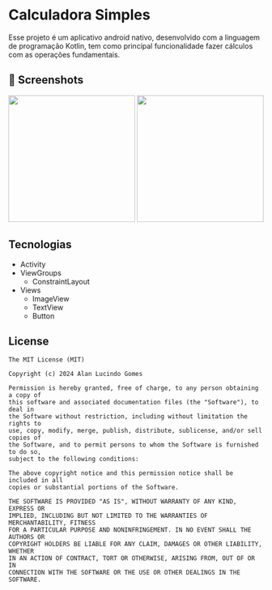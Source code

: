 # Calculadora Simples
Esse projeto é um aplicativo android nativo, desenvolvido com a linguagem de programação Kotlin, tem como principal funcionalidade fazer cálculos com as operações fundamentais.

## :camera_flash: Screenshots
<!-- You can add more screenshots here if you like -->
<p float="left">
  <img src="https://github.com/user-attachments/assets/88649b68-7778-4d6a-953e-9c8e79263767" width="250"/> 
  <img src="https://github.com/user-attachments/assets/1f460bfd-6897-4462-b291-434b3a3a26d0" width="250"/>
</p>

## Tecnologias
- Activity
- ViewGroups
  - ConstraintLayout
- Views
  - ImageView
  - TextView
  - Button

## License
```
The MIT License (MIT)

Copyright (c) 2024 Alan Lucindo Gomes

Permission is hereby granted, free of charge, to any person obtaining a copy of
this software and associated documentation files (the "Software"), to deal in
the Software without restriction, including without limitation the rights to
use, copy, modify, merge, publish, distribute, sublicense, and/or sell copies of
the Software, and to permit persons to whom the Software is furnished to do so,
subject to the following conditions:

The above copyright notice and this permission notice shall be included in all
copies or substantial portions of the Software.

THE SOFTWARE IS PROVIDED "AS IS", WITHOUT WARRANTY OF ANY KIND, EXPRESS OR
IMPLIED, INCLUDING BUT NOT LIMITED TO THE WARRANTIES OF MERCHANTABILITY, FITNESS
FOR A PARTICULAR PURPOSE AND NONINFRINGEMENT. IN NO EVENT SHALL THE AUTHORS OR
COPYRIGHT HOLDERS BE LIABLE FOR ANY CLAIM, DAMAGES OR OTHER LIABILITY, WHETHER
IN AN ACTION OF CONTRACT, TORT OR OTHERWISE, ARISING FROM, OUT OF OR IN
CONNECTION WITH THE SOFTWARE OR THE USE OR OTHER DEALINGS IN THE SOFTWARE.
```

